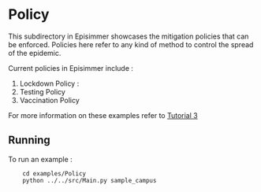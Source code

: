 # Policy
This subdirectory in Episimmer showcases the mitigation policies that can be enforced. Policies here refer to any kind of method to control the spread of the epidemic.

Current policies in Episimmer include :

1. Lockdown Policy :
2. Testing Policy
3. Vaccination Policy

For more information on these examples refer to [Tutorial 3](https://docs.google.com/document/d/121CdfYRg1144kZJoyJMq4xwfuM6vVdLn8bDnMIMMzoY/edit?usp=sharing)

## Running
To run an example :

		cd examples/Policy
		python ../../src/Main.py sample_campus
